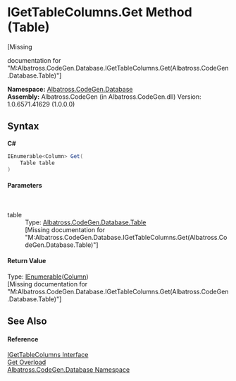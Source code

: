 # IGetTableColumns.Get Method (Table)
 

\[Missing <summary> documentation for "M:Albatross.CodeGen.Database.IGetTableColumns.Get(Albatross.CodeGen.Database.Table)"\]

**Namespace:**&nbsp;<a href="E11F5D98">Albatross.CodeGen.Database</a><br />**Assembly:**&nbsp;Albatross.CodeGen (in Albatross.CodeGen.dll) Version: 1.0.6571.41629 (1.0.0.0)

## Syntax

**C#**<br />
``` C#
IEnumerable<Column> Get(
	Table table
)
```


#### Parameters
&nbsp;<dl><dt>table</dt><dd>Type: <a href="F8EC018E">Albatross.CodeGen.Database.Table</a><br />\[Missing <param name="table"/> documentation for "M:Albatross.CodeGen.Database.IGetTableColumns.Get(Albatross.CodeGen.Database.Table)"\]</dd></dl>

#### Return Value
Type: <a href="http://msdn2.microsoft.com/en-us/library/9eekhta0" target="_blank">IEnumerable</a>(<a href="9459F463">Column</a>)<br />\[Missing <returns> documentation for "M:Albatross.CodeGen.Database.IGetTableColumns.Get(Albatross.CodeGen.Database.Table)"\]

## See Also


#### Reference
<a href="5B003BE5">IGetTableColumns Interface</a><br /><a href="128C5AC6">Get Overload</a><br /><a href="E11F5D98">Albatross.CodeGen.Database Namespace</a><br />
